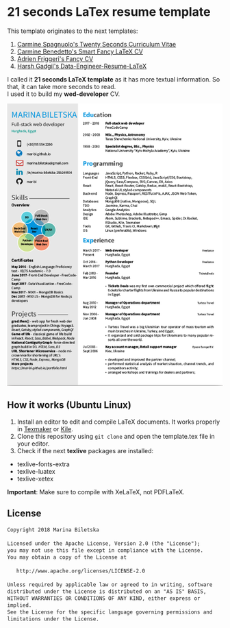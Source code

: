 # 21 seconds LaTex resume template  

This template originates to the next templates:

1. [Carmine Spagnuolo's Twenty Seconds Curriculum Vitae](https://github.com/spagnuolocarmine/TwentySecondsCurriculumVitae-LaTex)
2. [Carmine Benedetto's Smart Fancy LaTeX CV](https://github.com/neoben/smart-fancy-latex-cv)
3. [Adrien Friggeri's Fancy CV](https://www.sharelatex.com/templates/52fb8c1f33621a613683ecad)
4. [Harsh Gadgil's Data-Engineer-Resume-LaTeX](https://github.com/opensorceror/Data-Engineer-Resume-LaTeX)

I called it **21 seconds LaTeX template**
as it has more textual information. So that, it can take more seconds to read.  
I used it to build my **wed-developer** CV.

![CV Screenshot](cv.png)

## How it works (Ubuntu Linux)

1. Install an editor to edit and compile LaTeX documents.
It works properly in [Texmaker](http://www.xm1math.net/texmaker/) or [Kile](https://kile.sourceforge.io/).
2. Clone this repository using `git clone` and open the template.tex file in your editor.
3. Check if the next **texlive** packages are installed:
  - texlive-fonts-extra
  - texlive-luatex
  - texlive-xetex

**Important**: Make sure to compile with XeLaTeX, not PDFLaTeX.

## License

```
Copyright 2018 Marina Biletska

Licensed under the Apache License, Version 2.0 (the "License");
you may not use this file except in compliance with the License.
You may obtain a copy of the License at

   http://www.apache.org/licenses/LICENSE-2.0

Unless required by applicable law or agreed to in writing, software
distributed under the License is distributed on an "AS IS" BASIS,
WITHOUT WARRANTIES OR CONDITIONS OF ANY KIND, either express or implied.
See the License for the specific language governing permissions and
limitations under the License.
```

